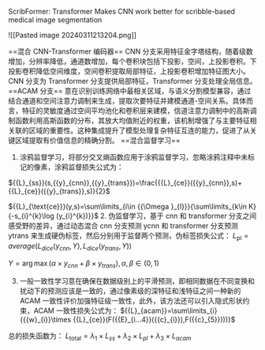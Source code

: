 ScribFormer: Transformer Makes CNN work better for scribble-based medical image segmentation

![[Pasted image 20240311213204.png]]

==混合 CNN-Transformer 编码器==
CNN 分支采用特征金字塔结构，随着级数增加，分辨率降低，通道数增加，每个卷积块包括下投影，空间，上投影卷积。下投影卷积降低空间维度，空间卷积提取局部特征，上投影卷积增加特征图大小。CNN 分支为 Transformer 分支提供局部特征，Transformer 分支处理全局信息。
==ACAM 分支==
意在识别训练网络中最相关区域，与语义分割模型兼容，通过结合通道和空间注意力调制来生成，提取次要特征并建模通道-空间关系。具体而言，特征的灵敏度通过空间平均池化和卷积层来建模，信道注意力调制中的高斯调制函数利用高斯函数的分布，其放大均值附近的权重，该机制增强了与主要特征相关联的区域的重要性。这种集成提升了模型处理复杂特征互连的能力，促进了从关键区域提取有价值信息的精确分割。
==混合监督学习==
1. 涂鸦监督学习，将部分交叉熵函数应用于涂鸦监督学习，忽略涂鸦注释中未标记的像素，涂鸦监督损失公式为：

${{L}_{ss}}(s,{{y}_{cnn}},{{y}_{trans}})=\frac{{{L}_{ce}}({{y}_{cnn}},s)+{{L}_{ce}}({{y}_{trans}},s)}{2}$

${{L}_{\text{ce}}}(y,s)=\sum\limits_{i\in {{\Omega }_{l}}}{\sum\limits_{k\in K}{-s_{i}^{k}\log (y_{i}^{k})}}$
   2. 伪监督学习，基于 cnn 和 transformer 分支之间感受野的差异，通过动态混合 cnn 分支预测 ycnn 和 transformer 分支预测 ytrans 来生成硬伪标签，然后分别用于监督两个预测，伪标签损失公式：
${{L}_{\text{pl}}}=average({{L}_{dice}}({{y}_{cnn}},Y),{{L}_{dice}}({{y}_{trans}},Y))$

$Y=\arg \max (\alpha \times {{y}_{cnn}}+\beta \times {{y}_{trans}}),\alpha ,\beta \in (0,1)$


   3. 一般一致性学习意在确保在数据级别上的平滑预测，即相同数据在不同变换和扰动下的预测应该是一致的，通过像素级的深特征和浅特征之间一种新的 ACAM 一致性评价加强特征级一致性，此外，该方法还可以引入隐式形状约束，ACAM 一致性损失公式为：
${{L}_{acam}}=\sum\limits_{i}{{{w}_{i}}\times {{L}_{ce}}(F({{E}_{i...4}}({{c}_{i}}),F({{c}_{5}})))}$

总的损失函数为：
${{L}_{\text{total}}}={{\lambda }_{1}}\times {{L}_{ss}}+{{\lambda }_{2}}\times {{L}_{pl}}+{{\lambda }_{3}}\times {{L}_{acam}}$
